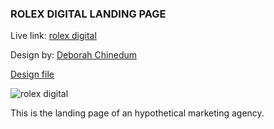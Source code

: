 ### ROLEX DIGITAL LANDING PAGE

Live link: [rolex digital](https://dave-rolex-digital.netlify.app/)

Design by: [Deborah Chinedum](https://www.linkedin.com/in/deborah-chinedum-696a5b202)

[Design file](https://www.figma.com/file/I55C9ovqoMJFzLFJQlTHrN/Rolex-HighFidelity?node-id=323%3A77)

![rolex digital](https://user-images.githubusercontent.com/108290182/192556994-2d7c3098-8fc8-4863-bbc9-148e299dbd0b.PNG)


This is the landing page of an hypothetical marketing agency.
